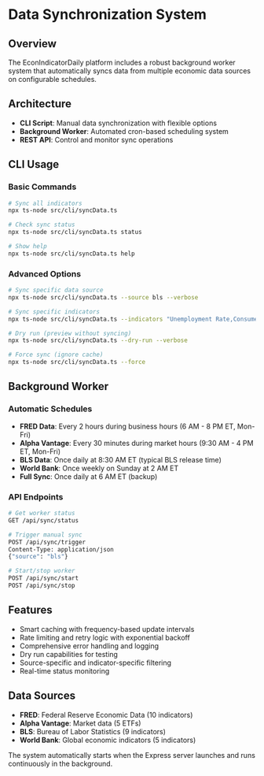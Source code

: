 # Data Synchronization System

## Overview
The EconIndicatorDaily platform includes a robust background worker system that automatically syncs data from multiple economic data sources on configurable schedules.

## Architecture
- **CLI Script**: Manual data synchronization with flexible options
- **Background Worker**: Automated cron-based scheduling system
- **REST API**: Control and monitor sync operations

## CLI Usage

### Basic Commands
```bash
# Sync all indicators
npx ts-node src/cli/syncData.ts

# Check sync status
npx ts-node src/cli/syncData.ts status

# Show help
npx ts-node src/cli/syncData.ts help
```

### Advanced Options
```bash
# Sync specific data source
npx ts-node src/cli/syncData.ts --source bls --verbose

# Sync specific indicators
npx ts-node src/cli/syncData.ts --indicators "Unemployment Rate,Consumer Price Index"

# Dry run (preview without syncing)
npx ts-node src/cli/syncData.ts --dry-run --verbose

# Force sync (ignore cache)
npx ts-node src/cli/syncData.ts --force
```

## Background Worker

### Automatic Schedules
- **FRED Data**: Every 2 hours during business hours (6 AM - 8 PM ET, Mon-Fri)
- **Alpha Vantage**: Every 30 minutes during market hours (9:30 AM - 4 PM ET, Mon-Fri)
- **BLS Data**: Once daily at 8:30 AM ET (typical BLS release time)
- **World Bank**: Once weekly on Sunday at 2 AM ET
- **Full Sync**: Once daily at 6 AM ET (backup)

### API Endpoints
```bash
# Get worker status
GET /api/sync/status

# Trigger manual sync
POST /api/sync/trigger
Content-Type: application/json
{"source": "bls"}

# Start/stop worker
POST /api/sync/start
POST /api/sync/stop
```

## Features
- Smart caching with frequency-based update intervals
- Rate limiting and retry logic with exponential backoff
- Comprehensive error handling and logging
- Dry run capabilities for testing
- Source-specific and indicator-specific filtering
- Real-time status monitoring

## Data Sources
- **FRED**: Federal Reserve Economic Data (10 indicators)
- **Alpha Vantage**: Market data (5 ETFs)
- **BLS**: Bureau of Labor Statistics (9 indicators)
- **World Bank**: Global economic indicators (5 indicators)

The system automatically starts when the Express server launches and runs continuously in the background.